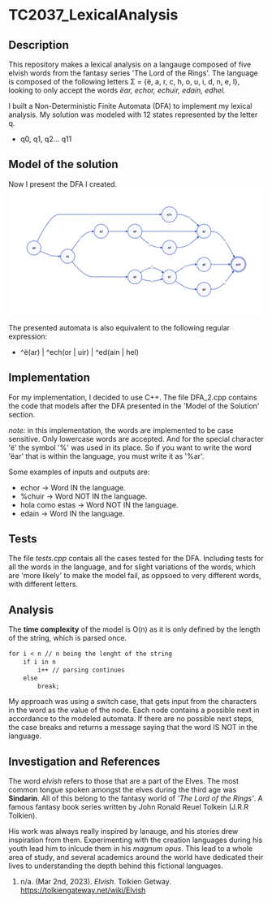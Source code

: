 # TC2037_LexicalAnalysis

## Description
This repository makes a lexical analysis on a langauge composed of five elvish words from the fantasy series 'The Lord of the Rings'. The language is composed of the following letters Σ = {ë, a, r, c, h, o, u, i, d, n, e, l}, looking to only accept the words _ëar, echor, echuir, edain, edhel._

I built a Non-Deterministic Finite Automata (DFA) to implement my lexical analysis. My solution was modeled with 12 states represented by the letter q.
- q0, q1, q2... q11

## Model of the solution
Now I present the DFA I created. <br>
![](/images/automata_DFA.jpg)

The presented automata is also equivalent to the following regular expression:

- ^ë(ar) | ^ech(or | uir) | ^ed(ain | hel)

## Implementation 
For my implementation, I decided to use C++. The file DFA_2.cpp contains the code that models 
after the DFA presented in the 'Model of the Solution' section. 

_note:_ in this implementation, the words are implemented to be case sensitive. Only lowercase words are accepted. 
And for the special character 'ë' the symbol '%' was used in its place. So if you want to write the word 'ëar' that
is within the language, you must write it as '%ar'. 

Some examples of inputs and outputs are:

- echor -> Word IN the language. 
- %chuir -> Word NOT IN the language. 
- hola como estas -> Word NOT IN the language. 
- edain -> Word IN the language. 

## Tests 
The file _tests.cpp_ contais all the cases tested for the DFA. Including tests for all the words in the language, and for slight variations of the 
words, which are 'more likely' to make the model fail, as oppsoed to very different words, with different letters. 

## Analysis
The **time complexity** of the model is O(n) as it is only defined by the length of the string, which is parsed once. 

    for i < n // n being the lenght of the string 
        if i in n 
            i++ // parsing continues 
        else 
            break;
My approach was using a switch case, that gets input from the characters in the word as the value of the node. Each node contains a possible next 
in accordance to the modeled automata. If there are no possible next steps, the case breaks and returns a message saying that the word IS NOT in the 
language. 

## Investigation and References
The word _elvish_ refers to those that are a part of the Elves. The most common tongue spoken amongst the elves during the third age was **Sindarin**. All of this belong to the fantasy world of _'The Lord of the Rings'_. A famous fantasy book series written by John Ronald Reuel Tolkein (J.R.R Tolkien). 

His work was always really inspired by lanauge, and his stories drew inspiration from them. Experimenting with the creation languages during his youth lead him to inlcude them in his _magnum opus_. This lead to a whole area of study, and several academics around the world have dedicated their lives to understanding the depth behind this fictional languages. 

1. n/a. (Mar 2nd, 2023). _Elvish_. Tolkien Getway. https://tolkiengateway.net/wiki/Elvish


